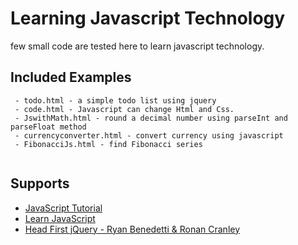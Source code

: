 
# Learning Javascript Technology 
few small code are tested here to learn javascript technology.


## Included Examples
```
 - todo.html - a simple todo list using jquery
 - code.html - Javascript can change Html and Css.
 - JswithMath.html - round a decimal number using parseInt and parseFloat method
 - currencyconverter.html - convert currency using javascript
 - FibonacciJs.html - find Fibonacci series
 
```

## Supports
- [JavaScript Tutorial](http://www.w3schools.com/js/)
- [Learn JavaScript](http://www.tutorialspoint.com/javascript/)
- [Head First jQuery - Ryan Benedetti & Ronan Cranley](http://cdn.oreillystatic.com/oreilly/booksamplers/9781449393212_sampler.pdf)


